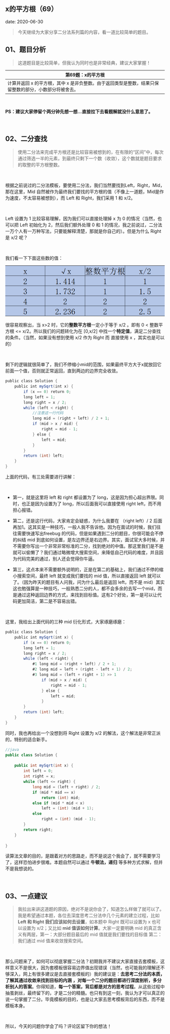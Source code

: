  
##	x的平方根（69）
date:	2020-06-30
 

> 今天继续为大家分享二分法系列篇的内容，看一道比较简单的题目。

## 01、题目分析

> 这道题目是比较简单，但我认为同时也是非常经典，建议大家掌握！

| 第69题：x的平方根                                            |
| ------------------------------------------------------------ |
| 计算并返回 x 的平方根，其中 x 是非负整数。由于返回类型是整数，结果只保留整数的部分，小数部分将被舍去。 |

<br/>

**PS：建议大家停留个两分钟先想一想...直接拉下去看题解就没什么意思了。**

<br/>

## 02、二分查找

> 使用二分法来完成平方根还是比较容易被想到的，在有限的“区间”中，每次通过筛选一半的元素，到最终只剩下一个数（收敛），这个数就是题目要求的取整的平方根整数。

<br/>

根据之前说过的二分法模板，要使用二分法，我们当然要找到Left，Right，Mid，那在这里，Mid 自然被作为最终我们要找的平方根的值（不像上一道题，Mid是作为速度，不太容易被想到），而 Left 和 Right，我们采用 1 和 x/2。

<br/>

Left 设置为 1 比较容易理解，因为我们可以直接处理掉 x 为 0 的情况（当然，也可以把 Left 初始化为 2，然后我们额外处理 0 和 1 的情况，我之前说过，二分法一万个人有一万种写法，只要能解释清楚，那就是你自己的）。但是为什么 Right 是 x/2 呢？

<br/>

我们看一下下面这些数的值：

<img src="902/1.jpg" alt="PNG" style="zoom: 80%;" />

很容易观察出，当 x>2 时，它的**整数平方根**一定小于等于 x/2 。即有 0 < 整数平方根 <= x/2。所以我们的问题转化为在 [0,x/2] 中找一个**特定值**，满足二分查找的条件。（当然，如果没有想到使用 x/2 作为 Right 而 直接使用 x ，其实也是可以的）

<br/>

剩下的逻辑就很简单了，我们不停缩小mid的范围，如果最终平方大于x就放回它前面一个值，否则就正常返回，直到两边的边界完全收敛。

```java
public class Solution { 
    public int mySqrt(int x) { 
        if (x == 0) return 0; 
        long left = 1; 
        long right = x / 2; 
        while (left < right) { 
            //注意这一行代码 
            long mid = (right + left) / 2 + 1;
            if (mid > x / mid) {
                right = mid - 1;
            } else {
                left = mid;
            }
        }
        return (int) left;
    }
}
```

上面的代码，有三处需要进行讲解：

<br/>

- 第一，就是这里将 left 和 right 都设置为了 long，这是因为担心超出界限。同时，也正是因为设置为了 long，所以后面我可以直接使用 right   left，而不用担心报错。

- 第二，还是这行代码，大家肯定会疑惑，为什么我要在 （right   left）/ 2 后面再加1。这其实是一种技巧，一般人我不告诉他。因为在面试的时候，我们往往需要快速写出freebug 的代码，但是如果遇到二分的题目，你很可能会不停的纠结 mid 到底如何设置，是左边界还是右边界。其实，面试官大多时候，并不需要你写出一个非常非常标准的二分，找到绝对的中值。那这里我们是不是就可以偷懒了？我们通过略微增大搜索空间，来降低自己代码的难度，并且因为代码完美的通过，别人还会觉得你牛逼。

- 第三，这点本来不需要额外说明的，正是在第二的基础上，我们通过不停的缩小搜索空间，最终 left 就变成我们要找的 mid 值，所以直接返回 left 就可以了。（因为昨天的题目有人问我，问为什么最后是返回 left，而不是 mid）其实这也勉强算是一种技巧，一般熟悉二分的人，都不会多余的去写一个mid，而是通过这种返回边界的方式，来找到目标值。这有2个好处，第一是可以让代码更加简洁，第二是不容易出错。

  <br/>

这里，我给出上面代码的三种 mid 衍化形式，大家琢磨琢磨：

```java
public class Solution { 
    public int mySqrt(int x) { 
        if (x == 0) return 0; 
        long left = 1; 
        long right = x / 2; 
        while (left < right) {
            #1 long mid = (right + left) / 2 + 1;
            #2 long mid = left + (right - left + 1) / 2;
            #3 long mid = (left + right + 1) >> 1
                if (mid > x / mid) {
                    right = mid - 1;
                } else {
                    left = mid;
                }
        }
        return (int) left;
    }
}
```

同时，我也再给出一个没想到将 Right 设置为 x/2 的解法，这个解法是非常正派的，特别的适合新手。

```java
//java
public class Solution {

    public int mySqrt(int x) {
		int left = 0;
		int right = x;
		while (left <= right) {
			long mid = (left + right) / 2;
			if (mid * mid == x)
				return (int) mid;
			else if (mid * mid < x)
				left = (int) (mid + 1);
			else
				right = (int) (mid - 1);
		}
		return right;
    }

}
```

读算法文章的目的，是跟着对方的思路走，而不是说这个我会了，就不需要学习了，这样恐怕进步很难。本题自然可以通过 **牛顿法，递归** 等多种方式求解，但并不是我想说的。

<br/>

## 03、一点建议

> 我拉出来讲这道题的原因，绝对不是说你会了，知道怎么样做了就可以了。我是希望通过本题，各位去深度思考二分法中几个元素的建立过程，比如 **Left 和 Right 我们应该如何去设置**，如本题中 Right 既可以设置为 x 也可以设置为 x/2；又比如 **mid 值该如何计算**。大家一定要明确 mid 的真正含义有两层，第一：大部分题目最后的 mid 值就是我们要找的目标值 第二：我们通过 mid 值来收敛搜索空间。

<br/>

那么问题来了，如何可以彻底掌握二分法？初期我并不建议大家直接去套模板，这样意义不是很大，因为套模板很容易边界值出现错误（当然，也可能我的理解还不够深入，网上有很多建议是去直接套模板的）我的建议是：**去思考二分法的本质，了解其通过收敛来找到目标的内涵** **，对每一个二分的题目都进行深度剖析，多分析别人的答案**。你得知道，**每一个答案，背后都是对方的思考过程**。从这些过程中抽茧剥丝，最终留下的，才是二分的精髓。也只有到这一刻，我认为才可以真正的说一句掌握了二分。毕竟模板的目的，也是让大家去思考模板背后的东西，而不是模板本身。

<br/>

所以，今天的问题你学会了吗？评论区留下你的想法！